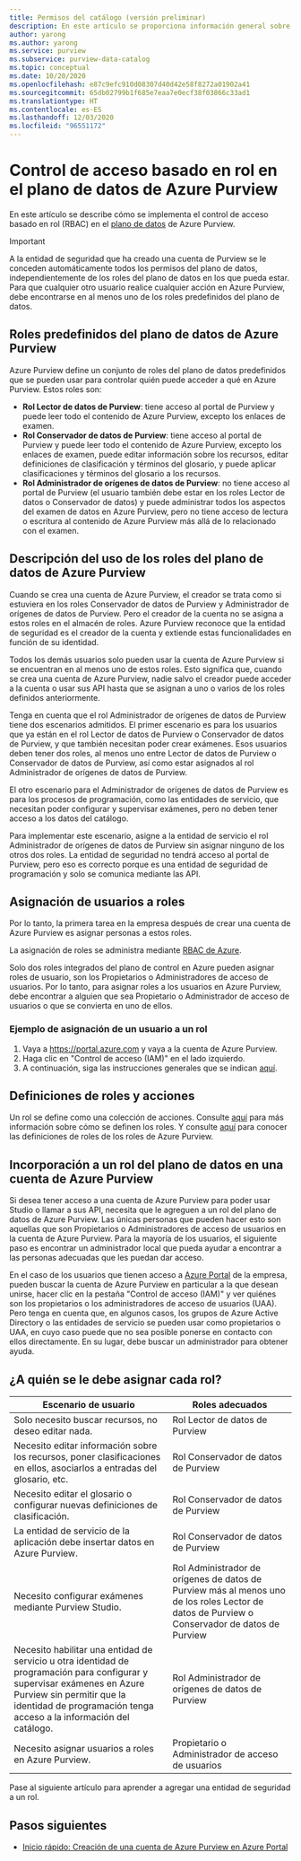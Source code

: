 ```yaml
---
title: Permisos del catálogo (versión preliminar)
description: En este artículo se proporciona información general sobre cómo configurar el control de acceso basado en rol (RBAC) en Azure Purview.
author: yarong
ms.author: yarong
ms.service: purview
ms.subservice: purview-data-catalog
ms.topic: conceptual
ms.date: 10/20/2020
ms.openlocfilehash: e87c9efc910d08307d40d42e58f8272a01902a41
ms.sourcegitcommit: 65db02799b1f685e7eaa7e0ecf38f03866c33ad1
ms.translationtype: HT
ms.contentlocale: es-ES
ms.lasthandoff: 12/03/2020
ms.locfileid: "96551172"
---
```

# <a name="role-based-access-control-in-azure-purviews-data-plane"></a>Control de acceso basado en rol en el plano de datos de Azure Purview

En este artículo se describe cómo se implementa el control de acceso basado en rol (RBAC) en el [plano de datos](../azure-resource-manager/management/control-plane-and-data-plane.md#data-plane) de Azure Purview.

> [!IMPORTANT]
> A la entidad de seguridad que ha creado una cuenta de Purview se le conceden automáticamente todos los permisos del plano de datos, independientemente de los roles del plano de datos en los que pueda estar. Para que cualquier otro usuario realice cualquier acción en Azure Purview, debe encontrarse en al menos uno de los roles predefinidos del plano de datos.

## <a name="azure-purviews-pre-defined-data-plane-roles"></a>Roles predefinidos del plano de datos de Azure Purview

Azure Purview define un conjunto de roles del plano de datos predefinidos que se pueden usar para controlar quién puede acceder a qué en Azure Purview. Estos roles son:

* **Rol Lector de datos de Purview**: tiene acceso al portal de Purview y puede leer todo el contenido de Azure Purview, excepto los enlaces de examen.
* **Rol Conservador de datos de Purview**: tiene acceso al portal de Purview y puede leer todo el contenido de Azure Purview, excepto los enlaces de examen, puede editar información sobre los recursos, editar definiciones de clasificación y términos del glosario, y puede aplicar clasificaciones y términos del glosario a los recursos.
* **Rol Administrador de orígenes de datos de Purview**: no tiene acceso al portal de Purview (el usuario también debe estar en los roles Lector de datos o Conservador de datos) y puede administrar todos los aspectos del examen de datos en Azure Purview, pero no tiene acceso de lectura o escritura al contenido de Azure Purview más allá de lo relacionado con el examen.

## <a name="understanding-how-to-use-azure-purviews-data-plane-roles"></a>Descripción del uso de los roles del plano de datos de Azure Purview

Cuando se crea una cuenta de Azure Purview, el creador se trata como si estuviera en los roles Conservador de datos de Purview y Administrador de orígenes de datos de Purview. Pero el creador de la cuenta no se asigna a estos roles en el almacén de roles. Azure Purview reconoce que la entidad de seguridad es el creador de la cuenta y extiende estas funcionalidades en función de su identidad.

Todos los demás usuarios solo pueden usar la cuenta de Azure Purview si se encuentran en al menos uno de estos roles. Esto significa que, cuando se crea una cuenta de Azure Purview, nadie salvo el creador puede acceder a la cuenta o usar sus API hasta que se asignan a uno o varios de los roles definidos anteriormente.

Tenga en cuenta que el rol Administrador de orígenes de datos de Purview tiene dos escenarios admitidos. El primer escenario es para los usuarios que ya están en el rol Lector de datos de Purview o Conservador de datos de Purview, y que también necesitan poder crear exámenes. Esos usuarios deben tener dos roles, al menos uno entre Lector de datos de Purview o Conservador de datos de Purview, así como estar asignados al rol Administrador de orígenes de datos de Purview.

El otro escenario para el Administrador de orígenes de datos de Purview es para los procesos de programación, como las entidades de servicio, que necesitan poder configurar y supervisar exámenes, pero no deben tener acceso a los datos del catálogo.

Para implementar este escenario, asigne a la entidad de servicio el rol Administrador de orígenes de datos de Purview sin asignar ninguno de los otros dos roles. La entidad de seguridad no tendrá acceso al portal de Purview, pero eso es correcto porque es una entidad de seguridad de programación y solo se comunica mediante las API.

## <a name="putting-users-into-roles"></a>Asignación de usuarios a roles

Por lo tanto, la primera tarea en la empresa después de crear una cuenta de Azure Purview es asignar personas a estos roles.

La asignación de roles se administra mediante [RBAC de Azure](../role-based-access-control/overview.md).

Solo dos roles integrados del plano de control en Azure pueden asignar roles de usuario, son los Propietarios o Administradores de acceso de usuarios. Por lo tanto, para asignar roles a los usuarios en Azure Purview, debe encontrar a alguien que sea Propietario o Administrador de acceso de usuarios o que se convierta en uno de ellos.

### <a name="an-example-of-assigning-someone-to-a-role"></a>Ejemplo de asignación de un usuario a un rol

1. Vaya a https://portal.azure.com y vaya a la cuenta de Azure Purview.
1. Haga clic en "Control de acceso (IAM)" en el lado izquierdo.
1. A continuación, siga las instrucciones generales que se indican [aquí](../role-based-access-control/quickstart-assign-role-user-portal.md#create-a-resource-group).

## <a name="role-definitions-and-actions"></a>Definiciones de roles y acciones

Un rol se define como una colección de acciones. Consulte [aquí](../role-based-access-control/role-definitions.md) para más información sobre cómo se definen los roles. Y consulte [aquí](../role-based-access-control/built-in-roles.md) para conocer las definiciones de roles de los roles de Azure Purview.

## <a name="getting-added-to-a-data-plane-role-in-an-azure-purview-account"></a>Incorporación a un rol del plano de datos en una cuenta de Azure Purview

Si desea tener acceso a una cuenta de Azure Purview para poder usar Studio o llamar a sus API, necesita que le agreguen a un rol del plano de datos de Azure Purview. Las únicas personas que pueden hacer esto son aquellas que son Propietarios o Administradores de acceso de usuarios en la cuenta de Azure Purview. Para la mayoría de los usuarios, el siguiente paso es encontrar un administrador local que pueda ayudar a encontrar a las personas adecuadas que les puedan dar acceso.

En el caso de los usuarios que tienen acceso a [Azure Portal](https://portal.azure.com) de la empresa, pueden buscar la cuenta de Azure Purview en particular a la que desean unirse, hacer clic en la pestaña "Control de acceso (IAM)" y ver quiénes son los propietarios o los administradores de acceso de usuarios (UAA). Pero tenga en cuenta que, en algunos casos, los grupos de Azure Active Directory o las entidades de servicio se pueden usar como propietarios o UAA, en cuyo caso puede que no sea posible ponerse en contacto con ellos directamente. En su lugar, debe buscar un administrador para obtener ayuda.

## <a name="who-should-be-assigned-to-what-role"></a>¿A quién se le debe asignar cada rol?

|Escenario de usuario|Roles adecuados|
|-------------|-----------------|
|Solo necesito buscar recursos, no deseo editar nada.|Rol Lector de datos de Purview|
|Necesito editar información sobre los recursos, poner clasificaciones en ellos, asociarlos a entradas del glosario, etc.|Rol Conservador de datos de Purview|
|Necesito editar el glosario o configurar nuevas definiciones de clasificación.|Rol Conservador de datos de Purview|
|La entidad de servicio de la aplicación debe insertar datos en Azure Purview.|Rol Conservador de datos de Purview|
|Necesito configurar exámenes mediante Purview Studio.|Rol Administrador de orígenes de datos de Purview más al menos uno de los roles Lector de datos de Purview o Conservador de datos de Purview|
|Necesito habilitar una entidad de servicio u otra identidad de programación para configurar y supervisar exámenes en Azure Purview sin permitir que la identidad de programación tenga acceso a la información del catálogo. |Rol Administrador de orígenes de datos de Purview|
|Necesito asignar usuarios a roles en Azure Purview. | Propietario o Administrador de acceso de usuarios |

Pase al siguiente artículo para aprender a agregar una entidad de seguridad a un rol.

## <a name="next-steps"></a>Pasos siguientes

* [Inicio rápido: Creación de una cuenta de Azure Purview en Azure Portal](create-catalog-portal.md)
